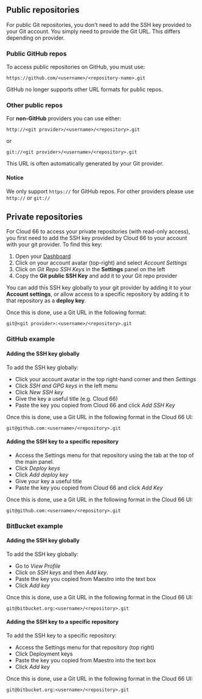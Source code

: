 ## Public repositories

For public Git repositories, you don't need to add the SSH key provided to your Git account. You simply need to provide the Git URL. This differs depending on provider.

### Public GitHub repos

To access public repositories on GitHub, you must use:

`https://github.com/<username>/<repository-name>.git`

GitHub no longer supports other URL formats for public repos.

### Other public repos

For **non-GitHub** providers you can use either:

`http://<git provider>/<username>/<repository>.git`  

or   

`git://<git provider>/<username>/<repository>.git`

This URL is often automatically generated by your Git provider.


#### Notice
<div class="notice notice-warning"><p>We only support <code>https://</code> for GitHub repos. For other providers please use <code>http://</code> or <code>git://</code></p></div>


## Private repositories

For Cloud 66 to access your private repositories (with read-only access), you first need to add the SSH key provided by Cloud 66 to your account with your git provider. To find this key:

1. Open your [Dashboard](https://app.cloud66.com/dashboard)
2. Click on your account avatar (top-right) and select *Account Settings*
3. Click on *Git Repo SSH Keys* in the **Settings** panel on the left
4. Copy the **Git public SSH Key** and add it to your Git repo provider

You can add this SSH key globally to your git provider by adding it to your **Account settings**, or allow access to a specific repository by adding it to that repository as a **deploy key**.

Once this is done, use a Git URL in the following format:

`git@<git provider>:<username>/<repository>.git`

### GitHub example

#### Adding the SSH key globally

To add the SSH key globally: 

* Click your account avatar in the top right-hand corner and then *Settings*
* Click *SSH and GPG keys* in the left menu
* Click *New SSH key* 
* Give the key a useful title (e.g. Cloud 66) 
* Paste the key you copied from Cloud 66 and click *Add SSH Key*

Once this is done, use a Git URL in the following format in the Cloud 66 UI:

`git@github.com:<username>/<repository>.git`

#### Adding the SSH key to a specific repository
    
* Access the Settings menu for that repository using the tab at the top of the main panel.  
* Click *Deploy keys* 
* Click *Add deploy key* 
* Give your key a useful title 
* Paste the key you copied from Cloud 66 and click *Add Key*

Once this is done, use a Git URL in the following format in the Cloud 66 UI:

`git@github.com:<username>/<repository>.git`

### BitBucket example

#### Adding the SSH key globally
   
To add the SSH key globally: 

* Go to *View Profile*
* Click on *SSH keys* and then *Add key*. 
* Paste the key you copied from Maestro into the text box
* Click *Add key*

Once this is done, use a Git URL in the following format in the Cloud 66 UI:

`git@bitbucket.org:<username>/<repository>.git`

#### Adding the SSH key to a specific repository

To add the SSH key to a specific repository: 

* Access the Settings menu for that repository (top right)
* Click Deployment keys 
* Paste the key you copied from Maestro into the text box
* Click *Add key*

Once this is done, use a Git URL in the following format in the Cloud 66 UI:

`git@bitbucket.org:<username>/<repository>.git`